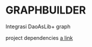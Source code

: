 GRAPHBUILDER
============

Integrasi DaoAsLib+ graph


project dependencies [a link](https://github.com/skripsiandroid2013/DAOasLib.git)

